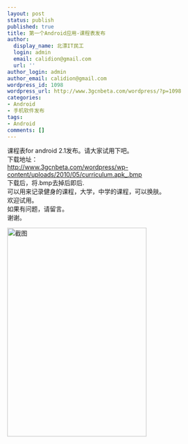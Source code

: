 ```yaml
---
layout: post
status: publish
published: true
title: 第一个Android应用-课程表发布
author:
  display_name: 北漂IT民工
  login: admin
  email: calidion@gmail.com
  url: ''
author_login: admin
author_email: calidion@gmail.com
wordpress_id: 1098
wordpress_url: http://www.3gcnbeta.com/wordpress/?p=1098
categories:
- Android
- 手机软件发布
tags:
- Android
comments: []
---
```

<p>课程表for android 2.1发布。请大家试用下吧。<br />
下载地址：<br />
<a title="软件下载" href="http://www.3gcnbeta.com/wordpress/wp-content/uploads/2010/05/curriculum.apk_.bmp" target="_blank"> http://www.3gcnbeta.com/wordpress/wp-content/uploads/2010/05/curriculum.apk_.bmp</a><br />
下载后，将.bmp去掉后即后.<br />
可以用来记录健身的课程，大学，中学的课程，可以换肤。<br />
欢迎试用。<br />
如果有问题，请留言。<br />
谢谢。</p>
<p><a rel="attachment wp-att-1119" href="http://www.3gcnbeta.com/wordpress/2010/05/30/%e7%ac%ac%e4%b8%80%e4%b8%aaandroid%e5%ba%94%e7%94%a8-%e8%af%be%e7%a8%8b%e8%a1%a8%e5%8f%91%e5%b8%83/sendpix0/"><img class="aligncenter size-full wp-image-1119" title="sendpix0" src="http://www.3gcnbeta.com/wordpress/wp-content/uploads/2010/05/sendpix0.jpg" alt="截图" width="321" height="480" /></a></p>
